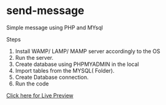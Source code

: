 # send-message
Simple message using PHP and MYsql

Steps

1) Install WAMP/ LAMP/ MAMP server accordingly to the OS
2) Run the server.
3) Create database using PHPMYADMIN in the local
4) Import tables from the MYSQL( Folder).
5) Create Database connection.
6) Run the code
 
<a href='http://hotbeanz.in/naren/'> Click here for Live Preview </a> 
